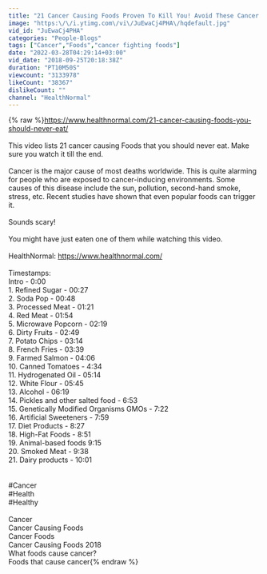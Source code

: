 ```yaml
---
title: "21 Cancer Causing Foods Proven To Kill You! Avoid These Cancer Foods!"
image: "https:\/\/i.ytimg.com\/vi\/JuEwaCj4PHA\/hqdefault.jpg"
vid_id: "JuEwaCj4PHA"
categories: "People-Blogs"
tags: ["Cancer","Foods","cancer fighting foods"]
date: "2022-03-28T04:29:14+03:00"
vid_date: "2018-09-25T20:18:38Z"
duration: "PT10M50S"
viewcount: "3133978"
likeCount: "38367"
dislikeCount: ""
channel: "HealthNormal"
---
```

{% raw %}<a rel="nofollow" target="blank" href="https://www.healthnormal.com/21-cancer-causing-foods-you-should-never-eat/">https://www.healthnormal.com/21-cancer-causing-foods-you-should-never-eat/</a><br /><br />This video lists 21 cancer causing Foods that you should never eat. Make sure you watch it till the end.<br /><br />Cancer is the major cause of most deaths worldwide. This is quite alarming for people who are exposed to cancer-inducing environments. Some causes of this disease include the sun, pollution, second-hand smoke, stress, etc. Recent studies have shown that even popular foods can trigger it. <br /><br />Sounds scary! <br /><br />You might have just eaten one of them while watching this video.<br /><br />HealthNormal: <a rel="nofollow" target="blank" href="https://www.healthnormal.com/">https://www.healthnormal.com/</a><br /><br />Timestamps:<br />Intro - 0:00​<br />1. Refined Sugar - 00:27​ <br />2. Soda Pop - 00:48<br />3. Processed Meat -  01:21<br />4. Red Meat - 01:54​<br />5. Microwave Popcorn - 02:19<br />6. Dirty Fruits - 02:49<br />7. Potato Chips - 03:14<br />8. French Fries - 03:39<br />9. Farmed Salmon - 04:06<br />10. Canned Tomatoes - 4:34<br />11. Hydrogenated Oil - 05:14​<br />12. White Flour - 05:45​<br />13. Alcohol - 06:19​<br />14. Pickles and other salted food - 6:53<br />15. Genetically Modified Organisms GMOs - 7:22​<br />16. Artificial Sweeteners - 7:59<br />17. Diet Products - 8:27<br />18. High-Fat Foods - 8:51<br />19. Animal-based foods 9:15<br />20. Smoked Meat - 9:38<br />21. Dairy products - 10:01<br /><br /><br />#Cancer<br />#Health<br />#Healthy<br /><br />Cancer<br />Cancer Causing Foods<br />Cancer Foods<br />Cancer Causing Foods 2018<br />What foods cause cancer?<br />Foods that cause cancer{% endraw %}
